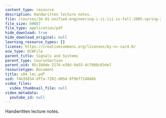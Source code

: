 ```yaml
---
content_type: resource
description: Handwritten lecture notes.
file: /courses/16-01-unified-engineering-i-ii-iii-iv-fall-2005-spring-2006/74b35834dffa7202d05d9f9bf714846b_s04_lec.pdf
file_size: 60667
file_type: application/pdf
hide_download: true
hide_download_original: null
learning_resource_types: []
license: https://creativecommons.org/licenses/by-nc-sa/4.0/
ocw_type: OCWFile
parent_title: Signals and Systems
parent_type: CourseSection
parent_uid: 85c1b0de-227d-e38d-9a55-dc7008c03de7
resourcetype: Document
title: s04_lec.pdf
uid: 74b35834-dffa-7202-d05d-9f9bf714846b
video_files:
  video_thumbnail_file: null
video_metadata:
  youtube_id: null
---
```

Handwritten lecture notes.